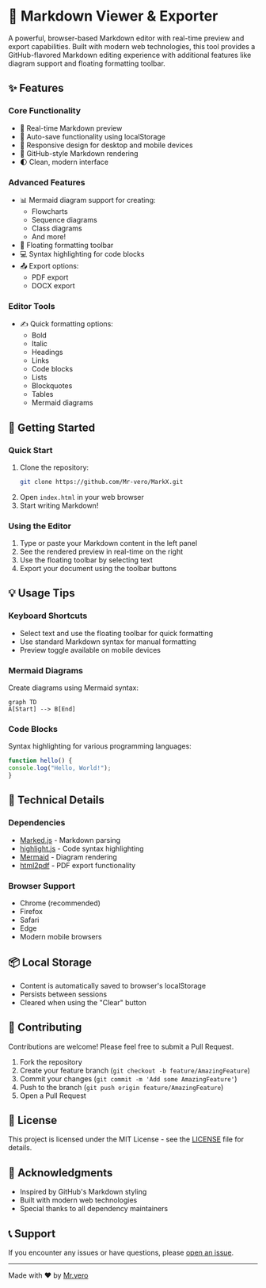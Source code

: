 # 📝 Markdown Viewer & Exporter

A powerful, browser-based Markdown editor with real-time preview and export capabilities. Built with modern web technologies, this tool provides a GitHub-flavored Markdown editing experience with additional features like diagram support and floating formatting toolbar.


## ✨ Features

### Core Functionality
- 🔄 Real-time Markdown preview
- 💾 Auto-save functionality using localStorage
- 📱 Responsive design for desktop and mobile devices
- 🎨 GitHub-style Markdown rendering
- 🌓 Clean, modern interface

### Advanced Features
- 📊 Mermaid diagram support for creating:
  - Flowcharts
  - Sequence diagrams
  - Class diagrams
  - And more!
- 🎯 Floating formatting toolbar
- 💻 Syntax highlighting for code blocks
- 📤 Export options:
  - PDF export
  - DOCX export

### Editor Tools
- ✍️ Quick formatting options:
  - Bold
  - Italic
  - Headings
  - Links
  - Code blocks
  - Lists
  - Blockquotes
  - Tables
  - Mermaid diagrams

## 🚀 Getting Started

### Quick Start
1. Clone the repository:
   ```bash
   git clone https://github.com/Mr-vero/MarkX.git
   ```
2. Open `index.html` in your web browser
3. Start writing Markdown!

### Using the Editor
1. Type or paste your Markdown content in the left panel
2. See the rendered preview in real-time on the right
3. Use the floating toolbar by selecting text
4. Export your document using the toolbar buttons

## 💡 Usage Tips

### Keyboard Shortcuts
- Select text and use the floating toolbar for quick formatting
- Use standard Markdown syntax for manual formatting
- Preview toggle available on mobile devices

### Mermaid Diagrams
Create diagrams using Mermaid syntax:
```marmaid
graph TD
A[Start] --> B[End]

````

### Code Blocks
Syntax highlighting for various programming languages:
```javascript
function hello() {
console.log("Hello, World!");
}
````

## 🔧 Technical Details

### Dependencies
- [Marked.js](https://marked.js.org/) - Markdown parsing
- [highlight.js](https://highlightjs.org/) - Code syntax highlighting
- [Mermaid](https://mermaid.js.org/) - Diagram rendering
- [html2pdf](https://ekoopmans.github.io/html2pdf.js/) - PDF export functionality

### Browser Support
- Chrome (recommended)
- Firefox
- Safari
- Edge
- Modern mobile browsers

## 📦 Local Storage
- Content is automatically saved to browser's localStorage
- Persists between sessions
- Cleared when using the "Clear" button

## 🤝 Contributing

Contributions are welcome! Please feel free to submit a Pull Request.

1. Fork the repository
2. Create your feature branch (`git checkout -b feature/AmazingFeature`)
3. Commit your changes (`git commit -m 'Add some AmazingFeature'`)
4. Push to the branch (`git push origin feature/AmazingFeature`)
5. Open a Pull Request

## 📄 License

This project is licensed under the MIT License - see the [LICENSE](LICENSE) file for details.

## 🙏 Acknowledgments

- Inspired by GitHub's Markdown styling
- Built with modern web technologies
- Special thanks to all dependency maintainers

## 📞 Support

If you encounter any issues or have questions, please [open an issue](https://github.com/mr-vero/markx/issues).

---

Made with ❤️ by [Mr.vero](https://github.com/mr-vero)
